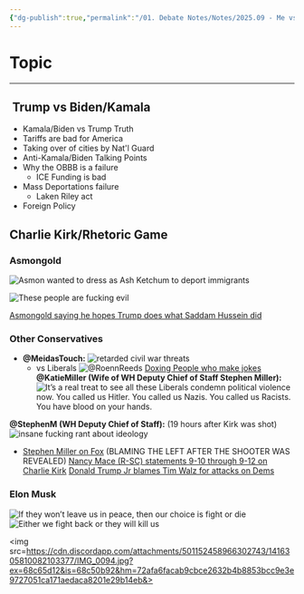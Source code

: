 ```yaml
---
{"dg-publish":true,"permalink":"/01. Debate Notes/Notes/2025.09 - Me vs. Anthony (Decay)/","created":"2025-09-12T16:39:03.283-04:00","updated":"2025-09-13T20:18:39.131-04:00"}
---
```


# Topic
---
##  Trump vs Biden/Kamala
- Kamala/Biden vs Trump Truth
- Tariffs are bad for America
- Taking over of cities by Nat'l Guard
- Anti-Kamala/Biden Talking Points
- Why the OBBB is a failure
    - ICE Funding is bad
-  Mass Deportations failure
    - Laken Riley act
- Foreign Policy 

## Charlie Kirk/Rhetoric Game

### Asmongold
![Asmon wanted to dress as Ash Ketchum to deport immigrants](https://x.com/awk20000/status/1884761513036329378)

![These people are fucking evil](https://www.youtube.com/watch?v=DprAK933Fdg)

[Asmongold saying he hopes Trump does what Saddam Hussein did](https://www.reddit.com/r/LivestreamFail/comments/1ma05uf/asmongold_saying_he_hopes_trump_does_what_saddam/)

### Other Conservatives
- **@MeidasTouch:** 
![retarded civil war threats](https://x.com/MeidasTouch/status/1965956115289747631)
    - vs Liberals ![@RoennReeds](https://x.com/RoennReeds/status/1966186388673671345)
[Doxing People who make jokes](https://www.charliesmurderers.com/)
**@KatieMiller (Wife of WH Deputy Chief of Staff Stephen Miller):** 
![It’s a real treat to see all these Liberals condemn political violence now. You called us Hitler. You called us Nazis. You called us Racists. You have blood on your hands.](https://x.com/KatieMiller/status/1965861841877582054)

**@StephenM (WH Deputy Chief of Staff):** (19 hours after Kirk was shot) ![insane fucking rant about ideology](https://x.com/StephenM/status/1966140301044564370)
- [Stephen Miller on Fox](https://x.com/Acyn/status/1966680106073813203) (BLAMING THE LEFT AFTER THE SHOOTER WAS REVEALED)
[Nancy Mace (R-SC) statements 9-10 through 9-12 on Charlie Kirk](https://www.reddit.com/r/Destiny/comments/1nfb6kd/nancy_mace_rsc_statements_910_through_912_on/)
[Donald Trump Jr blames Tim Walz for attacks on Dems](https://x.com/DonaldJTrumpJr/status/1966528876785336358)
### Elon Musk
![If they won’t leave us in peace, then our choice is fight or die](https://media.discordapp.net/attachments/769130131452985344/1416419724262244423/image.png?ex=68c6c72a&is=68c575aa&hm=1ce21693ab48d904a66fc199d04ca5a5bd6b27c9f8ef40033b07f9417b8e3183&=&format=webp&quality=lossless)
![Either we fight back or they will kill us](https://pbs.twimg.com/media/G0tcXVgW8AApbtB?format=jpg&name=medium)

<img src=https://cdn.discordapp.com/attachments/501152458966302743/1416305810082103377/IMG_0094.jpg?ex=68c65d12&is=68c50b92&hm=72afa6facab9cbce2632b4b8853bcc9e3e9727051ca171aedaca8201e29b14eb&>
